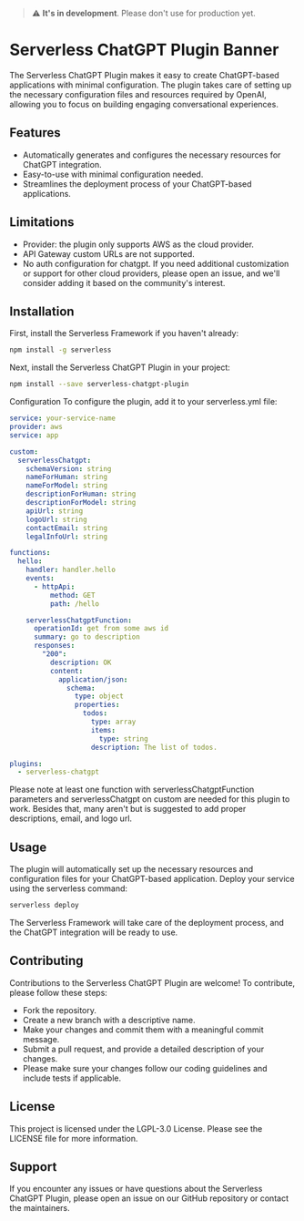 > :warning: **It's in development**. Please don't use for production yet.

# Serverless ChatGPT Plugin Banner
The Serverless ChatGPT Plugin makes it easy to create ChatGPT-based applications with minimal configuration. The plugin takes care of setting up the necessary configuration files and resources required by OpenAI, allowing you to focus on building engaging conversational experiences.

## Features
- Automatically generates and configures the necessary resources for ChatGPT integration.
- Easy-to-use with minimal configuration needed.
- Streamlines the deployment process of your ChatGPT-based applications.

## Limitations
- Provider: the plugin only supports AWS as the cloud provider.
- API Gateway custom URLs are not supported.
- No auth configuration for chatgpt.
If you need additional customization or support for other cloud providers, please open an issue, and we'll consider adding it based on the community's interest.

## Installation
First, install the Serverless Framework if you haven't already:

```bash
npm install -g serverless
```

Next, install the Serverless ChatGPT Plugin in your project:
```bash
npm install --save serverless-chatgpt-plugin
```

Configuration
To configure the plugin, add it to your serverless.yml file:

```yaml
service: your-service-name
provider: aws
service: app

custom:
  serverlessChatgpt:
    schemaVersion: string
    nameForHuman: string
    nameForModel: string
    descriptionForHuman: string
    descriptionForModel: string
    apiUrl: string
    logoUrl: string
    contactEmail: string
    legalInfoUrl: string

functions:
  hello:
    handler: handler.hello
    events:
      - httpApi:
          method: GET
          path: /hello

    serverlessChatgptFunction:
      operationId: get from some aws id
      summary: go to description
      responses:
        "200":
          description: OK
          content:
            application/json:
              schema:
                type: object
                properties:
                  todos:
                    type: array
                    items:
                      type: string
                    description: The list of todos.

plugins:
  - serverless-chatgpt
```

Please note at least one function with serverlessChatgptFunction parameters and serverlessChatgpt on custom are needed for this plugin to work. Besides that, many aren't but is suggested to add proper descriptions, email, and logo url.
## Usage
The plugin will automatically set up the necessary resources and configuration files for your ChatGPT-based application. Deploy your service using the serverless command:

```bash
serverless deploy
```
The Serverless Framework will take care of the deployment process, and the ChatGPT integration will be ready to use.

## Contributing
Contributions to the Serverless ChatGPT Plugin are welcome! To contribute, please follow these steps:

- Fork the repository.
- Create a new branch with a descriptive name.
- Make your changes and commit them with a meaningful commit message.
- Submit a pull request, and provide a detailed description of your changes.
- Please make sure your changes follow our coding guidelines and include tests if applicable.

## License
This project is licensed under the LGPL-3.0 License. Please see the LICENSE file for more information.

## Support
If you encounter any issues or have questions about the Serverless ChatGPT Plugin, please open an issue on our GitHub repository or contact the maintainers.
